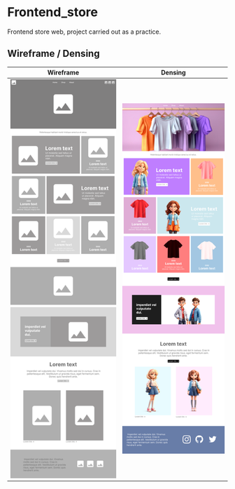 # Frontend_store
Frontend store web, project carried out as a practice.

## Wireframe / Densing

| Wireframe | Densing |
|-----------|---------|
| <img src="https://github.com/rottioris/Frontend_store/blob/main/img/Frontend_Store_Wireframe.png" alt="Wireframe" width="400"/> | <img src="https://github.com/rottioris/Frontend_store/blob/main/img/Frontend_Store_Densing.png" alt="Densing" width="400"/> |
